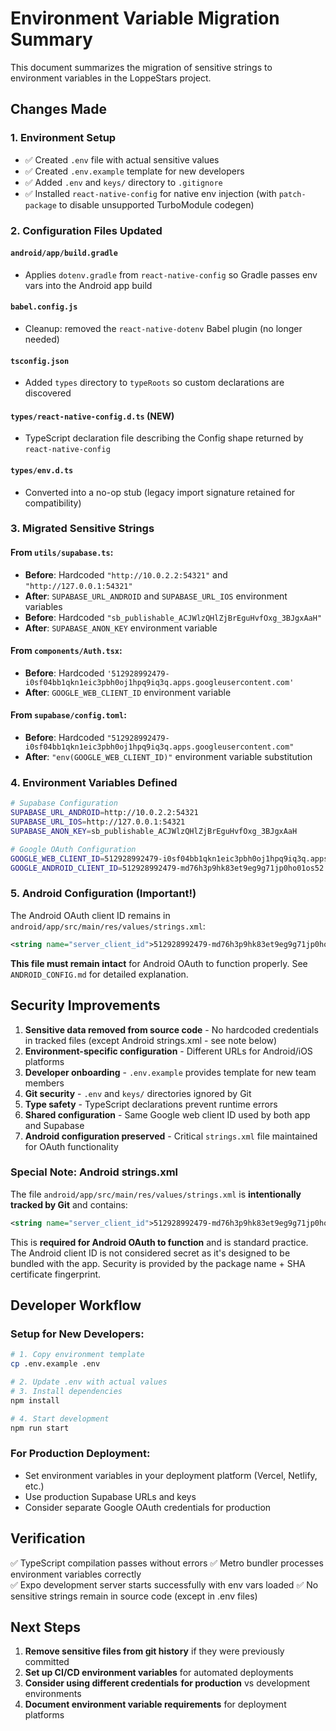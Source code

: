 # Environment Variable Migration Summary

This document summarizes the migration of sensitive strings to environment variables in the LoppeStars project.

## Changes Made

### 1. Environment Setup
- ✅ Created `.env` file with actual sensitive values
- ✅ Created `.env.example` template for new developers  
- ✅ Added `.env` and `keys/` directory to `.gitignore`
- ✅ Installed `react-native-config` for native env injection (with `patch-package` to disable unsupported TurboModule codegen)

### 2. Configuration Files Updated

#### `android/app/build.gradle`
- Applies `dotenv.gradle` from `react-native-config` so Gradle passes env vars into the Android app build

#### `babel.config.js`
- Cleanup: removed the `react-native-dotenv` Babel plugin (no longer needed)
 
#### `tsconfig.json`
- Added `types` directory to `typeRoots` so custom declarations are discovered

#### `types/react-native-config.d.ts` (NEW)
- TypeScript declaration file describing the Config shape returned by `react-native-config`

#### `types/env.d.ts`
- Converted into a no-op stub (legacy import signature retained for compatibility)

### 3. Migrated Sensitive Strings

#### From `utils/supabase.ts`:
- **Before**: Hardcoded `"http://10.0.2.2:54321"` and `"http://127.0.0.1:54321"`
- **After**: `SUPABASE_URL_ANDROID` and `SUPABASE_URL_IOS` environment variables
- **Before**: Hardcoded `"sb_publishable_ACJWlzQHlZjBrEguHvfOxg_3BJgxAaH"`
- **After**: `SUPABASE_ANON_KEY` environment variable

#### From `components/Auth.tsx`:
- **Before**: Hardcoded `'512928992479-i0sf04bb1qkn1eic3pbh0oj1hpq9iq3q.apps.googleusercontent.com'`
- **After**: `GOOGLE_WEB_CLIENT_ID` environment variable

#### From `supabase/config.toml`:
- **Before**: Hardcoded `"512928992479-i0sf04bb1qkn1eic3pbh0oj1hpq9iq3q.apps.googleusercontent.com"`
- **After**: `"env(GOOGLE_WEB_CLIENT_ID)"` environment variable substitution

### 4. Environment Variables Defined

```bash
# Supabase Configuration
SUPABASE_URL_ANDROID=http://10.0.2.2:54321
SUPABASE_URL_IOS=http://127.0.0.1:54321
SUPABASE_ANON_KEY=sb_publishable_ACJWlzQHlZjBrEguHvfOxg_3BJgxAaH

# Google OAuth Configuration
GOOGLE_WEB_CLIENT_ID=512928992479-i0sf04bb1qkn1eic3pbh0oj1hpq9iq3q.apps.googleusercontent.com
GOOGLE_ANDROID_CLIENT_ID=512928992479-md76h3p9hk83et9eg9g71jp0ho01os52.apps.googleusercontent.com
```

### 5. Android Configuration (Important!)

The Android OAuth client ID remains in `android/app/src/main/res/values/strings.xml`:

```xml
<string name="server_client_id">512928992479-md76h3p9hk83et9eg9g71jp0ho01os52.apps.googleusercontent.com</string>
```

**This file must remain intact** for Android OAuth to function properly. See `ANDROID_CONFIG.md` for detailed explanation.

## Security Improvements

1. **Sensitive data removed from source code** - No hardcoded credentials in tracked files (except Android strings.xml - see note below)
2. **Environment-specific configuration** - Different URLs for Android/iOS platforms  
3. **Developer onboarding** - `.env.example` provides template for new team members
4. **Git security** - `.env` and `keys/` directories ignored by Git
5. **Type safety** - TypeScript declarations prevent runtime errors
6. **Shared configuration** - Same Google web client ID used by both app and Supabase
7. **Android configuration preserved** - Critical `strings.xml` file maintained for OAuth functionality

### Special Note: Android strings.xml

The file `android/app/src/main/res/values/strings.xml` is **intentionally tracked by Git** and contains:
```xml
<string name="server_client_id">512928992479-md76h3p9hk83et9eg9g71jp0ho01os52.apps.googleusercontent.com</string>
```

This is **required for Android OAuth to function** and is standard practice. The Android client ID is not considered secret as it's designed to be bundled with the app. Security is provided by the package name + SHA certificate fingerprint.

## Developer Workflow

### Setup for New Developers:
```bash
# 1. Copy environment template
cp .env.example .env

# 2. Update .env with actual values
# 3. Install dependencies  
npm install

# 4. Start development
npm run start
```

### For Production Deployment:
- Set environment variables in your deployment platform (Vercel, Netlify, etc.)
- Use production Supabase URLs and keys
- Consider separate Google OAuth credentials for production

## Verification

✅ TypeScript compilation passes without errors
✅ Metro bundler processes environment variables correctly  
✅ Expo development server starts successfully with env vars loaded
✅ No sensitive strings remain in source code (except in .env files)

## Next Steps

1. **Remove sensitive files from git history** if they were previously committed
2. **Set up CI/CD environment variables** for automated deployments
3. **Consider using different credentials for production** vs development environments
4. **Document environment variable requirements** for deployment platforms